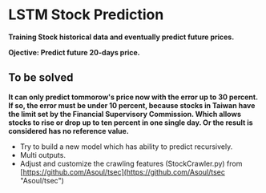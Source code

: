 # LSTM Stock Prediction


 **Training Stock historical data and eventually predict future prices.**

 **Ojective: Predict future 20-days price.**

## To be solved
**It can only predict tommorow's price now with the error up to 30 percent. If so, the error must be under 10 percent, because stocks in Taiwan have the limit set by the Financial Supervisory Commission. Which allows stocks to rise or drop up to ten percent in one single day. Or the result is considered has no reference value.**

- Try to build a new model which has ability to predict recursively.
- Multi outputs.
- Adjust and customize the crawling features (StockCrawler.py) from [https://github.com/Asoul/tsec](https://github.com/Asoul/tsec "Asoul/tsec")
